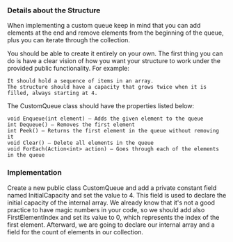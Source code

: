 ### Details about the Structure

When implementing a custom queue keep in mind that you can add elements at the end and remove elements from the beginning of the queue, plus you can iterate through the collection.

You should be able to create it entirely on your own. The first thing you can do is have a clear vision of how you want your structure to work under the provided public functionality. For example:

	It should hold a sequence of items in an array. 
	The structure should have a capacity that grows twice when it is filled, always starting at 4. 

The CustomQueue class should have the properties listed below:

	void Enqueue(int element) – Adds the given element to the queue
	int Dequeue() – Removes the first element
	int Peek() – Returns the first element in the queue without removing it
	void Clear() – Delete all elements in the queue
	void ForEach(Action<int> action) – Goes through each of the elements in the queue

### Implementation

Create a new public class CustomQueue and add a private constant field named InitialCapacity and set the value to 4. This field is used to declare the initial capacity of the internal array.
We already know that it's not a good practice to have magic numbers in your code, so we should add also FirstElementIndex and set its value to 0, which represents the index of the first element. Afterward, we are going to declare our internal array and a field for the count of elements in our collection.
